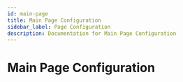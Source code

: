 ```yaml
---
id: main-page
title: Main Page Configuration
sidebar_label: Page Configuration
description: Documentation for Main Page Configuration
---
```


# Main Page Configuration
